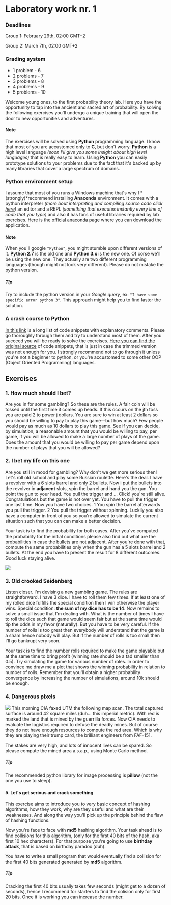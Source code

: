 # Laboratory work nr. 1

### Deadlines
Group 1: February 29th, 02:00 GMT+2

Group 2: March 7th, 02:00 GMT+2

### Grading system
- 1 problem  - 6
- 2 problems - 7
- 3 problems - 8
- 4 problems - 9
- 5 problems - 10

Welcome young ones, to the first probability theory lab. Here you have the opportunity to tap into the ancient and sacred art of probability. By solving the following exercises you'll undergo a unique training that will open the door to new opportunities and adventures.

#### Note
The exercises will be solved using **Python** programming language. I know that most of you are accustomed only to **C**, but don't worry. **Python** is a high level language *(soon I'll give you some insight about high level languages)* that is really easy to learn. Using **Python** you can easily prototype solutions to your problems due to the fact that it's backed up by many libraries that cover a large spectrum of domains.

### Python environment setup
I assume that most of you runs a Windows machine that's why I *(strongly)*recommend installing **Anaconda** environment. It comes with a python interpreter *(more bout interpreting and compiling source code click [here](https://www.youtube.com/watch?v=qaj7nO1HUqA))* an editor and a REPL *(something that executes instantly every line of code that you type)* and also it has tons of useful libraries required by lab exercises. Here is the [official anaconda page](https://www.continuum.io/downloads) where you can download the application.

#### Note
When you'll google `"Python"`, you might stumble upon different versions of it. **Python 2.7** is the old one and **Python 3.x** is the new one. Of corse we'll be using the new one. They actually are two different programming languages (though might not look very different). Please do not mistake the python version.


##### Tip
Try to include the python version in your *Google query*, ex: `"I have some specific error python 3"`. This approach might help you to find faster the solution.

### A crash course to Python
[In this link](https://github.com/sergiu-terman/labs/blob/master/tpi/lab1/python_crash_course.md) is a long list of code snippets with explanatory comments. Please go thoroughly through them and try to understand most of them. After you succeed you will be ready to solve  the exercises. [Here you can find the original source](https://learnxinyminutes.com/docs/python3/) of code snippets, that is just in case the trimmed version was not enough for you. I strongly recommend not to go through it unless you're not a beginner to python, or you're accustomed to some other OOP (Object Oriented Programming) languages.

## Exercises
### 1. How much should I bet?
Are you in for some gambling? So these are the rules. A fair coin will be tossed until the first time it comes up heads. If this occurs on the jth toss you are paid 2 to power j dollars. You are sure to win at least 2 dollars so you should be willing to pay to play this game—but how much? Few people would pay as much as 10 dollars to play this game. See if you can decide, by simulation, a reasonable amount that you would be willing to pay, per game, if you will be allowed to make a large number of plays of the game. Does the amount that you would be willing to pay per game depend upon the number of plays that you will be allowed?

### 2. I bet my life on this one
Are you still in mood for gambling? Why don't we get more serious then! Let's roll old school and play some Russian roulette. Here's the deal. I have a revolver with a 6 slots barrel and only 2 bullets. Now i put the bullets into the revolver in **adjacent** slots, spin the barrel and hand you the gun. You point the gun to your head. You pull the trigger and ... Click! you're still alive. Congratulations but the game is not over yet. You have to pull the trigger one last time. Now you have two choices. 1 You spin the barrel afterwards you pull the trigger. 2 You pull the trigger without spinning. Luckily you also have a computer in front of you so you're allowed to simulate the current situation such that you can can make a better decision.

Your task is to find the probability for both cases. After you've computed the probability for the initial conditions please also find out what are the probabilities in case the bullets are not adjacent. After you're done with that, compute the same probabilities only when the gun has a 5 slots barrel and 2 bullets. At the end you have to present the result for 8 different outcomes. Good luck staying alive.

![](http://dailypicksandflicks.com/wp-content/uploads/2015/04/Sharon-Boswell-Obrien-Pie-Face.jpg)


### 3. Old crooked Seidenberg
Listen closer. I'm devising a new gambling game. The rules are straightforward. I have 3 dice. I have to roll them few times. If at least one of my rolled dice fulfills the special condition then I win otherwise the player wins. Special condition: **the sum of my dice has to be 14**. Now remains to solve a small issue that I'm dealing with. What is the number of times I have to roll the dice such that game would seem fair but at the same time would tip the odds in my favor (naturally). But you have to be very careful. If the number of rolls is too great then everybody will understand that the game is a sham hence nobody will play. But if the number of rolls is too small then I'll go bankrupt very soon.

Your task is to find the number rolls required to make the game playable but at the same time to bring profit (winning rate should be a tad smaller than 0.5). Try simulating the game for various number of roles. In order to convince me draw me a plot that shows the winning probability in relation to number of rolls. Remember that you'll obtain a higher probability convergence by increasing the number of simulations, around 10k should be enough.

### 4. Dangerous pixels
![](http://i.imgur.com/d3LvdUo.png)
This morning CIA faxed UTM the following map scan. The total captured surface is around 42 square miles (duh... this imperial metric). With red is marked the land that is mined by the guerrilla forces. Now CIA needs to evaluate the logistics required to defuse the deadly mines. But of course they do not have enough resources to compute the red area. Which is why they are playing their trump card, the brilliant engineers from FAF-151.

The stakes are very high, and lots of innocent lives can be spared. So please compute the mined area a.s.a.p., using Monte Carlo method.

##### Tip
The recommended python library for image processing is **pillow** (not the one you use to sleep).

#### 5. Let's get serious and crack something
This exercise aims to introduce you to very basic concept of hashing algorithms, how they work, why are they useful and what are their weaknesses. And along the way you'll pick up the principle behind the flaw of hashing functions.

Now you're face to face with **md5** hashing algorithm. Your task ahead is to find collisions for this algorithm, (only for the first 40 bits of the hash, aka first 10 hex characters). For that purpose you're going to use **birthday attack**, that is based on birthday paradox (duh).

You have to write a small program that would eventually find a collision for the first 40 bits generated generated by **md5** algorithm.

##### Tip
Cracking the first 40 bits usually takes few seconds (might get to a dozen of seconds), hence I recommend for starters to find the colision only for first 20 bits. Once it is working you can increase the number.
